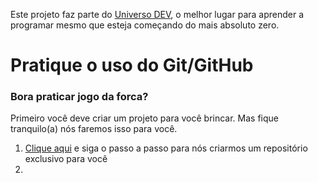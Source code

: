 Este projeto faz parte do [Universo DEV](https://www.universodev.com.br), o melhor lugar para aprender a programar mesmo que esteja começando do mais absoluto zero.

# Pratique o uso do Git/GitHub

### Bora praticar jogo da forca?

Primeiro você deve criar um projeto para você brincar. Mas fique tranquilo(a) nós faremos isso para você.

1. [Clique aqui]() e siga o passo a passo para nós criarmos um repositório exclusivo para você
2. 

